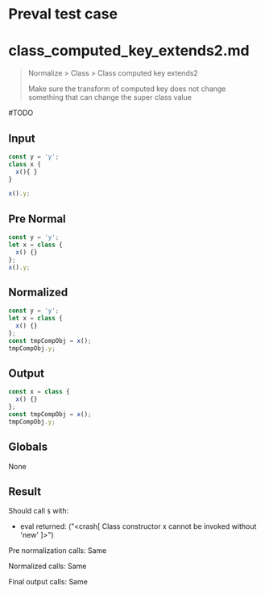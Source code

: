 # Preval test case

# class_computed_key_extends2.md

> Normalize > Class > Class computed key extends2
>
> Make sure the transform of computed key does not change something that can change the super class value

#TODO

## Input

`````js filename=intro
const y = 'y';
class x {
  x(){ }
}

x().y;
`````

## Pre Normal

`````js filename=intro
const y = 'y';
let x = class {
  x() {}
};
x().y;
`````

## Normalized

`````js filename=intro
const y = 'y';
let x = class {
  x() {}
};
const tmpCompObj = x();
tmpCompObj.y;
`````

## Output

`````js filename=intro
const x = class {
  x() {}
};
const tmpCompObj = x();
tmpCompObj.y;
`````

## Globals

None

## Result

Should call `$` with:
 - eval returned: ("<crash[ Class constructor x cannot be invoked without 'new' ]>")

Pre normalization calls: Same

Normalized calls: Same

Final output calls: Same
